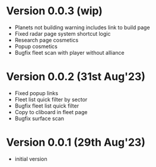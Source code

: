 
# Version 0.0.3 (wip)
- Planets not building warning includes link to build page
- Fixed radar page system shortcut logic
- Research page cosmetics
- Popup cosmetics
- Bugfix fleet scan with player without alliance

# Version 0.0.2 (31st Aug'23)
- Fixed popup links
- Fleet list quick filter by sector
- Bugfix fleet list quick filter
- Copy to cliboard in fleet page
- Bugfix surface scan

# Version 0.0.1 (29th Aug'23)
- initial version